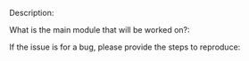 Description:



What is the main module that will be worked on?:



If the issue is for a bug, please provide the steps to reproduce:
